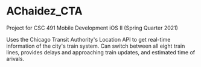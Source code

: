 # AChaidez_CTA
Project for CSC 491 Mobile Development iOS II (Spring Quarter 2021)

Uses the Chicago Transit Authority's Location API to get real-time information of the city's train system. Can switch between all eight train lines, provides delays
and approaching train updates, and estimated time of arivals.
